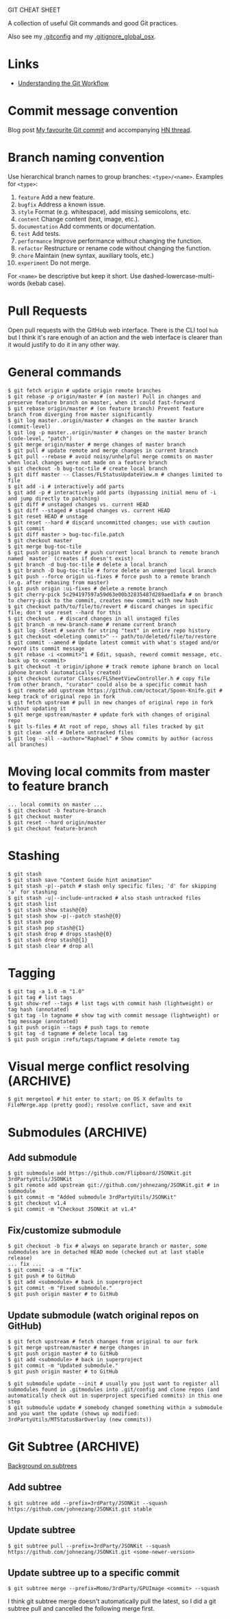 GIT CHEAT SHEET

A collection of useful Git commands and good Git practices.

Also see my [.gitconfig](./.gitconfig) and my [.gitignore_global_osx](./.gitignore_global_osx).

# Links
- [Understanding the Git Workflow](https://sandofsky.com/blog/git-workflow.html)

# Commit message convention
Blog post [My favourite Git commit](https://fatbusinessman.com/2019/my-favourite-git-commit) and accompanying [HN thread](https://news.ycombinator.com/item?id=21289827).

# Branch naming convention
Use hierarchical branch names to group branches: `<type>/<name>`. Examples for `<type>`:
1. `feature` Add a new feature.
2. `bugfix` Address a known issue.
3. `style` Format (e.g. whitespace), add missing semicolons, etc.
4. `content` Change content (text, image, etc.).
5. `documentation` Add comments or documentation.
6. `test` Add tests.
7. `performance` Improve performance without changing the function.
8. `refactor` Restructure or rename code without changing the function.
9. `chore` Maintain (new syntax, auxiliary tools, etc.)
10. `experiment` Do not merge.

For `<name>` be descriptive but keep it short. Use dashed-lowercase-multi-words (kebab case).

# Pull Requests
Open pull requests with the GitHub web interface. There is the CLI tool `hub` but I think it's rare enough of an action and the web interface is clearer than it would justify to do it in any other way.

# General commands
    $ git fetch origin # update origin remote branches
    $ git rebase -p origin/master # (on master) Pull in changes and preserve feature branch on master, when it could fast-forward
    $ git rebase origin/master # (on feature branch) Prevent feature branch from diverging from master significantly
    $ git log master..origin/master # changes on the master branch (commit-level)
    $ git log -p master..origin/master # changes on the master branch (code-level, "patch")
    $ git merge origin/master # merge changes of master branch
    $ git pull # update remote and merge changes in current branch
    $ git pull --rebase # avoid noisy/unhelpful merge commits on master when local changes were not made on a feature branch
    $ git checkout -b bug-toc-tile # create local branch
    $ git diff master -- Classes/FLStatusUpdateView.m # changes limited to file
    $ git add -i # interactively add parts
    $ git add -p # interactively add parts (bypassing initial menu of -i and jump directly to patching)
    $ git diff # unstaged changes vs. current HEAD
    $ git diff --staged # staged changes vs. current HEAD
    $ git reset HEAD # unstage
    $ git reset --hard # discard uncommitted changes; use with caution
    $ git commit
    $ git diff master > bug-toc-file.patch
    $ git checkout master
    $ git merge bug-toc-tile
    $ git push origin master # push current local branch to remote branch named `master` (creates if doesn't exist)
    $ git branch -d bug-toc-tile # delete a local branch
    $ git branch -D bug-toc-tile # force delete an unmerged local branch
    $ git push --force origin ui-fixes # force push to a remote branch (e.g. after rebasing from master)
    $ git push origin :ui-fixes # delete a remote branch
    $ git cherry-pick 5c294197597a59d63e00b32835487d289aed1afa # on branch to cherry-pick to the commit, creates new commit with new hash
    $ git checkout path/to/file/to/revert # discard changes in specific file; don't use reset --hard for this
    $ git checkout . # discard changes in all unstaged files
    $ git branch -m new-branch-name # rename current branch
    $ git log -Stext # search for string "text" in entire repo history
    $ git checkout <deleting commit>^ -- path/to/deleted/file/to/restore
    $ git commit --amend # Update latest commit with what's staged and/or reword its commit message
    $ git rebase -i <commit>^1 # Edit, squash, reword commit message, etc. back up to <commit>
    $ git checkout -t origin/iphone # track remote iphone branch on local iphone branch (automatically created)
    $ git checkout curator Classes/FLSheetViewController.h # copy file from other branch, "curator" could also be a specific commit hash
    $ git remote add upstream https://github.com/octocat/Spoon-Knife.git # keep track of original repo in fork
    $ git fetch upstream # pull in new changes of original repo in fork without updating it
    $ git merge upstream/master # update fork with changes of original repo
    $ git ls-files # At root of repo, shows all files tracked by git
    $ git clean -xfd # Delete untracked files
    $ git log --all --author="Raphael" # Show commits by author (across all branches)

# Moving local commits from master to feature branch
    ... local commits on master ...
    $ git checkout -b feature-branch
    $ git checkout master
    $ git reset --hard origin/master
    $ git checkout feature-branch

# Stashing
    $ git stash
    $ git stash save "Content Guide hint animation"
    $ git stash -p|--patch # stash only specific files; 'd' for skipping 'a' for stashing
    $ git stash -u|--include-untracked # also stash untracked files
    $ git stash list
    $ git stash show stash@{0}
    $ git stash show -p|--patch stash@{0}
    $ git stash pop
    $ git stash pop stash@{1}
    $ git stash drop # drops stash@{0}
    $ git stash drop stash@{1}
    $ git stash clear # drop all

# Tagging
    $ git tag -a 1.0 -m "1.0"
    $ git tag # list tags
    $ git show-ref --tags # list tags with commit hash (lightweight) or tag hash (annotated)
    $ git tag -ln tagname # show tag with commit message (lightweight) or tag message (annotated)
    $ git push origin --tags # push tags to remote
    $ git tag -d tagname # delete local tag
    $ git push origin :refs/tags/tagname # delete remote tag

# Visual merge conflict resolving (ARCHIVE)
    $ git mergetool # hit enter to start; on OS X defaults to FileMerge.app (pretty good); resolve conflict, save and exit

# Submodules (ARCHIVE)
## Add submodule
    $ git submodule add https://github.com/Flipboard/JSONKit.git 3rdPartyUtils/JSONKit
    $ git remote add upstream git://github.com/johnezang/JSONKit.git # in submodule
    $ git commit -m "Added submodule 3rdPartyUtils/JSONKit"
    $ git checkout v1.4
    $ git commit -m "Checkout JSONKit at v1.4"

## Fix/customize submodule
    $ git checkout -b fix # always on separate branch or master, some submodules are in detached HEAD mode (checked out at last stable release)
    ... fix ...
    $ git commit -a -m "fix"
    $ git push # to GitHub
    $ git add <submodule> # back in superproject
    $ git commit -m "Fixed submodule."
    $ git push origin master # to GitHub

## Update submodule (watch original repos on GitHub)
    $ git fetch upstream # fetch changes from original to our fork
    $ git merge upstream/master # merge changes in
    $ git push origin master # to GitHub
    $ git add <submodule> # back in superproject
    $ git commit -m "Updated submodule."
    $ git push origin master # to GitHub

    $ git submodule update --init # usually you just want to register all submodules found in .gitmodules into .git/config and clone repos (and automatically check out in superproject specified commits) in this one step
    $ git submodule update # somebody changed something within a submodule and you want the update (shows up modified:   3rdPartyUtils/MTStatusBarOverlay (new commits))

# Git Subtree (ARCHIVE)
[Background on subtrees](http://log.pardus.de/2012/08/modular-git-with-git-subtree.html)

## Add subtree
    $ git subtree add --prefix=3rdParty/JSONKit --squash https://github.com/johnezang/JSONKit.git stable

## Update subtree
    $ git subtree pull --prefix=3rdParty/JSONKit --squash https://github.com/johnezang/JSONKit.git <some-newer-version>

## Update subtree up to a specific commit
    $ git subtree merge --prefix=Momo/3rdParty/GPUImage <commit> --squash

I think git subtree merge doesn't automatically pull the latest, so I did a git subtree pull and cancelled the following merge first.
